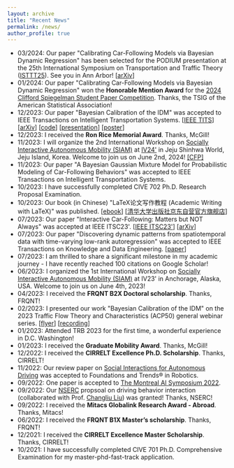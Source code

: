 ```yaml
---
layout: archive
title: "Recent News"
permalink: /news/
author_profile: true
---
```


[//]: # (* 04/2024: Our paper "Learning Car-Following Behaviors Using Bayesian Matrix Normal Mixture Regression" was accepted at)

[//]: # (  IEEE IV24'.)
* 03/2024: Our paper "Calibrating Car-Following Models via Bayesian Dynamic Regression" has been selected for the PODIUM
  presentation at the 25th International Symposium on Transportation and Traffic
  Theory ([ISTTT25](https://limos.engin.umich.edu/isttt25/)). See you in Ann
  Arbor! [[arXiv](https://arxiv.org/pdf/2307.03340.pdf)]
* 01/2024: Our paper "Calibrating Car-Following Models via Bayesian Dynamic Regression" won the **Honorable Mention
  Award** for
  the [2024 Clifford Spiegelman Student Paper Competition](https://community.amstat.org/tsig/events/papercompetition).
  Thanks, the TSIG of the American Statistical Association!
* 12/2023: Our paper "Bayesian Calibration of the IDM" was accepted to IEEE Transactions on Intelligent Transportation
  Systems. [[IEEE TITS](https://ieeexplore.ieee.org/document/10415310)] [[arXiv](https://arXiv.org/abs/2210.03571)] [[code](https://github.com/Chengyuan-Zhang/IDM_Bayesian_Calibration)] [[presentation](https://youtu.be/GIqcL6I7MsU)] [[poster](../files/TRB_poster_MA_IDM_Chengyuan_2022.pdf)]
* 12/2023: I received the **Ron Rice Memorial Award**. Thanks, McGill!
* 11/2023: I will organize the 2nd International Workshop
  on [Socially Interactive Autonomous Mobility (SIAM)](https://interactive-driving.github.io/)
  at [IV24'](https://ieee-iv.org/2024/) in Jeju Shinhwa
  World, Jeju Island, Korea. Welcome to join us on June 2nd,
  2024! [[CFP]](https://interactive-driving.github.io/files/CFP-IV24-SIAM_Workshop.pdf)
* 11/2023: Our paper "A Bayesian Gaussian Mixture Model for Probabilistic Modeling of Car-Following Behaviors" was
  accepted to IEEE Transactions on Intelligent Transportation Systems.
* 10/2023: I have successfully completed CIVE 702 Ph.D. Research Proposal Examination.
* 10/2023: Our book (in Chinese) "LaTeX论文写作教程 (Academic Writing with LaTeX)" was
  published. [[ebook](https://github.com/xinychen/latex-cookbook)] [[清华大学出版社京东自营官方旗舰店](https://item.jd.com/14204878.html)]
* 07/2023: Our paper "Interactive Car-Following: Matters but NOT Always" was accepted at IEEE
  ITSC23'. [[IEEE ITSC23'](https://ieeexplore.ieee.org/abstract/document/10421996)] [[arXiv](https://arxiv.org/pdf/2307.16127.pdf)]
* 07/2023: Our paper "Discovering dynamic patterns from spatiotemporal data with time-varying low-rank autoregression"
  was accepted to IEEE Transactions on Knowledge and Data
  Engineering. [[paper](https://ieeexplore.ieee.org/document/10177995)]
* 07/2023: I am thrilled to share a significant milestone in my academic journey - I have recently reached 100 citations
  on Google Scholar!
* 06/2023: I organized the 1st International Workshop
  on [Socially Interactive Autonomous Mobility (SIAM)](https://interactive-driving.github.io/SIAM-IV23/) at IV23' in
  Anchorage,
  Alaska, USA. Welcome to join us on June 4th, 2023!
* 04/2023: I received the **FRQNT B2X Doctoral scholarship**. Thanks, FRQNT!
* 02/2023: I presented our work "Bayesian Calibration of the IDM" on the 2023 Traffic Flow Theory and
  Characteristics (ACP50) general webinar
  series. [[flyer](../_talks/230217_Chengyuan_Zhang_Flyer.pdf)] [[recording](https://youtu.be/GIqcL6I7MsU)]
* 01/2023: Attended TRB 2023 for the first time, a wonderful experience in D.C. Washington!
* 01/2023: I received the **Graduate Mobility Award**. Thanks, McGill!
* 12/2022: I received the **CIRRELT Excellence Ph.D. Scholarship**. Thanks, CIRRELT!
* 11/2022: Our review paper
  on [Social Interactions for Autonomous Driving](https://www.nowpublishers.com/article/Details/ROB-078) was accepted to
  Foundations and Trends® in Robotics.
* 09/2022: One paper is accepted to [The Montreal AI Symposium 2022](http://montrealaisymposium.com/).
* 09/2022: Our [NSERC](https://www.nserc-crsng.gc.ca/innovate-innover/alliance-alliance/index_eng.asp) propsoal on
  driving behavior interaction (collaborated with Prof. [Changliu Liu](http://icontrol.ri.cmu.edu/)) was granted!
  Thanks, NSERC!
* 09/2022: I received the **Mitacs Globalink Research Award - Abroad**. Thanks, Mitacs!
* 06/2022: I received the **FRQNT B1X Master’s scholarship**. Thanks, FRQNT!
* 12/2021: I received the **CIRRELT Excellence Master Scholarship**. Thanks, CIRRELT!
* 10/2021: I have successfully completed CIVE 701 Ph.D. Comprehensive Examination for my master-phd-fast-track
  application.